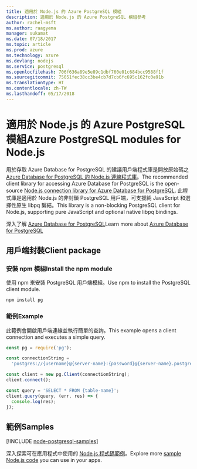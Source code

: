 ```yaml
---
title: 適用於 Node.js 的 Azure PostgreSQL 模組
description: 適用於 Node.js 的 Azure PostgreSQL 模組參考
author: rachel-msft
ms.author: raagyema
manager: sukamat
ms.date: 07/18/2017
ms.topic: article
ms.prod: azure
ms.technology: azure
ms.devlang: nodejs
ms.service: postgresql
ms.openlocfilehash: 706f636a89e5e89c1dbf760e01c684bcc9588f1f
ms.sourcegitcommit: 75051fec38cc3be4cb7d7cb6fc695c162fc0e91b
ms.translationtype: HT
ms.contentlocale: zh-TW
ms.lasthandoff: 05/17/2018
---
```

# <a name="azure-postgresql-modules-for-nodejs"></a><span data-ttu-id="5e7db-103">適用於 Node.js 的 Azure PostgreSQL 模組</span><span class="sxs-lookup"><span data-stu-id="5e7db-103">Azure PostgreSQL modules for Node.js</span></span>

<span data-ttu-id="5e7db-104">用於存取 Azure Database for PostgreSQL 的建議用戶端程式庫是開放原始碼之 [Azure Database for PostgreSQL 的 Node.js 連線程式庫](https://www.npmjs.com/package/pg)。</span><span class="sxs-lookup"><span data-stu-id="5e7db-104">The recommended client library for accessing Azure Database for PostgreSQL is the open-source [Node.js connection library for Azure Database for PostgreSQL](https://www.npmjs.com/package/pg).</span></span> <span data-ttu-id="5e7db-105">此程式庫是適用於 Node.js 的非封鎖 PostgreSQL 用戶端，可支援純 JavaScript 和選擇性原生 libpq 繫結。</span><span class="sxs-lookup"><span data-stu-id="5e7db-105">This library is a non-blocking PostgreSQL client for Node.js, supporting pure JavaScript and optional native libpq bindings.</span></span>

<span data-ttu-id="5e7db-106">深入了解 [Azure Database for PostgreSQL](https://docs.microsoft.com/azure/postgresql/)</span><span class="sxs-lookup"><span data-stu-id="5e7db-106">Learn more about [Azure Database for PostgreSQL](https://docs.microsoft.com/azure/postgresql/)</span></span>

## <a name="client-package"></a><span data-ttu-id="5e7db-107">用戶端封裝</span><span class="sxs-lookup"><span data-stu-id="5e7db-107">Client package</span></span>

### <a name="install-the-npm-module"></a><span data-ttu-id="5e7db-108">安裝 npm 模組</span><span class="sxs-lookup"><span data-stu-id="5e7db-108">Install the npm module</span></span>

<span data-ttu-id="5e7db-109">使用 npm 來安裝 PostgreSQL 用戶端模組。</span><span class="sxs-lookup"><span data-stu-id="5e7db-109">Use npm to install the PostgreSQL client module.</span></span>

```bash
npm install pg
```   

### <a name="example"></a><span data-ttu-id="5e7db-110">範例</span><span class="sxs-lookup"><span data-stu-id="5e7db-110">Example</span></span>

<span data-ttu-id="5e7db-111">此範例會開啟用戶端連線並執行簡單的查詢。</span><span class="sxs-lookup"><span data-stu-id="5e7db-111">This example opens a client connection and executes a simple query.</span></span>

```javascript
const pg = require('pg');

const connectionString =
  'postgres://{username}@{server-name}:{password}@{server-name}.postgres.database.azure.com:5432/{database-name}?ssl=true';

const client = new pg.Client(connectionString);
client.connect();

const query = 'SELECT * FROM {table-name}';
client.query(query, (err, res) => {
  console.log(res);
});
```

## <a name="samples"></a><span data-ttu-id="5e7db-112">範例</span><span class="sxs-lookup"><span data-stu-id="5e7db-112">Samples</span></span>

[!INCLUDE [node-postgresql-samples](../docs-ref-conceptual/includes/postgresql-samples.md)]

<span data-ttu-id="5e7db-113">深入探索可在應用程式中使用的 [Node.js 程式碼範例](https://azure.microsoft.com/resources/samples/?platform=nodejs)。</span><span class="sxs-lookup"><span data-stu-id="5e7db-113">Explore more [sample Node.js code](https://azure.microsoft.com/resources/samples/?platform=nodejs) you can use in your apps.</span></span>
